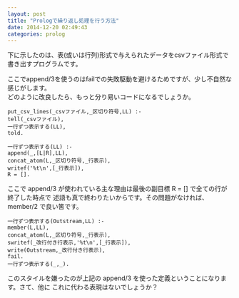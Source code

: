```yaml
---
layout: post
title: "Prologで繰り返し処理を行う方法"
date: 2014-12-20 02:49:43
categories: prolog
---
```

<p>下に示したのは、表(或いは行列)形式で与えられたデータをcsvファイル形式で書き出すプログラムです。  </p>

<p>ここでappend/3を使うのはfailでの失敗駆動を避けるためですが、少し不自然な感じがします。<br>
どのように改良したら、もっと分り易いコードになるでしょうか。  </p>

<pre><code>put_csv_lines(_csvファイル,_区切り符号,LL) :-  
tell(_csvファイル),  
一行ずつ表示する(LL),  
told.  

一行ずつ表示する(LL) :-  
append(_,[L|R],LL),  
concat_atom(L,_区切り符号,_行表示),  
writef('%t\n',[_行表示]),  
R = [].  
</code></pre>

<p>ここで append/3 が使われている主な理由は最後の副目標 R = [] で全ての行が終了した時点で
述語も真で終わりたいからです。その問題がなければ、member/2 で良い筈です。  </p>

<pre><code>一行ずつ表示する(Outstream,LL) :-  
member(L,LL),  
concat_atom(L,_区切り符号,_行表示),  
swritef(_改行付き行表示,'%t\n',[_行表示]),  
write(Outstream,_改行付き行表示),  
fail.  
一行ずつ表示する(_,_).  
</code></pre>

<p>このスタイルを嫌ったのが上記の append/3 を使った定義ということになります。さて、他に
これに代わる表現はないでしょうか？</p>
